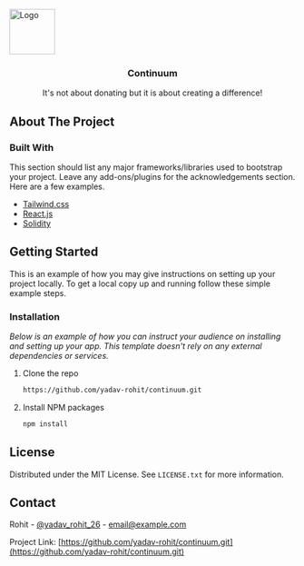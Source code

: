 <div id="top"></div>



<!-- PROJECT LOGO -->
<br />
<div align="left">
  <a href="https://github.com/othneildrew/Best-README-Template">
    <img src="https://cdn.discordapp.com/attachments/927960928023101521/947390558144434196/Group_29.png" alt="Logo" width="80" height="80">
  </a>

  <h3 align="center">Continuum</h3>
  
  <p align="center">
    It's not about donating but it is about creating a difference!
  </p>


<!-- ABOUT THE PROJECT -->
## About The Project



### Built With

This section should list any major frameworks/libraries used to bootstrap your project. Leave any add-ons/plugins for the acknowledgements section. Here are a few examples.

* [Tailwind.css](https://tailwindcss.com/)
* [React.js](https://reactjs.org/)
* [Solidity](https://docs.soliditylang.org/en/v0.8.12/)





<!-- GETTING STARTED -->
## Getting Started

This is an example of how you may give instructions on setting up your project locally.
To get a local copy up and running follow these simple example steps.

### Installation

_Below is an example of how you can instruct your audience on installing and setting up your app. This template doesn't rely on any external dependencies or services._

1. Clone the repo
   ```sh
   https://github.com/yadav-rohit/continuum.git
   ```
2. Install NPM packages
   ```sh
   npm install
   ```





<!-- LICENSE -->
## License

Distributed under the MIT License. See `LICENSE.txt` for more information.





<!-- CONTACT -->
## Contact

Rohit - [@yadav_rohit_26](https://twitter.com/yadav_rohit_26) - email@example.com

Project Link: [https://github.com/yadav-rohit/continuum.git](https://github.com/yadav-rohit/continuum.git)




